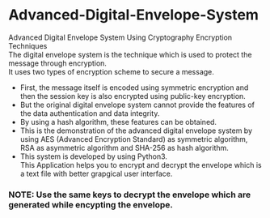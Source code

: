# Advanced-Digital-Envelope-System
Advanced Digital Envelope System Using Cryptography Encryption Techniques <br>
The digital envelope system is the technique which is used to protect the message through encryption.<br>
It uses two types of encryption scheme to secure a message.

-  First, the message itself is encoded using symmetric encryption and then the session key is also encrypted using public-key encryption.
-  But the original digital envelope system cannot provide the features of the data authentication and data integrity.
-  By using a hash algorithm, these features can be obtained.
-  This is the demonstration of the advanced digital envelope system by using AES (Advanced Encryption Standard) as symmetric algorithm, RSA as asymmetric algorithm and SHA-256 as hash algorithm.
-  This system is developed by using Python3.<br>
This Application helps you to encrypt and decrypt the envelope which is a text file with better grapgical user interface.<br>
### NOTE: Use the same keys to decrypt the envelope which are generated while encypting the envelope.
